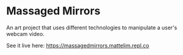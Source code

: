 # Massaged Mirrors
An art project that uses different technologies to manipulate a user's webcam video.

See it live here: https://massagedmirrors.mattelim.repl.co

